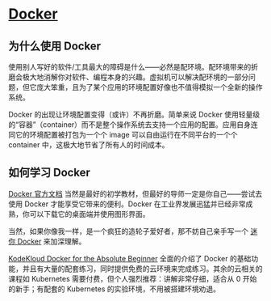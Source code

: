 # [Docker](https://www.docker.com/)

## 为什么使用 Docker

使用别人写好的软件/工具最大的障碍是什么——必然是配环境。配环境带来的折磨会极大地消解你对软件、编程本身的兴趣。虚拟机可以解决配环境的一部分问题，但它庞大笨重，且为了某个应用的环境配置好像也不值得模拟一个全新的操作系统。

Docker 的出现让环境配置变得（或许）不再折磨。简单来说 Docker 使用轻量级的“容器”（container）而不是整个操作系统去支持一个应用的配置。应用自身连同它的环境配置被打包为一个个 image 可以自由运行在不同平台的一个个 container 中，这极大地节省了所有人的时间成本。

## 如何学习 Docker

[Docker 官方文档](https://docs.docker.com/) 当然是最好的初学教材，但最好的导师一定是你自己——尝试去使用 Docker 才能享受它带来的便利。Docker 在工业界发展迅猛并已经非常成熟，你可以下载它的桌面端并使用图形界面。

当然，如果你像我一样，是一个疯狂的造轮子爱好者，那不妨自己亲手写一个 [迷你 Docker](https://github.com/PKUFlyingPig/rubber-docker) 来加深理解。

[KodeKloud Docker for the Absolute Beginner](https://kodekloud.com/courses/docker-for-the-absolute-beginner/) 全面的介绍了 Docker 的基础功能，并且有大量的配套练习，同时提供免费的云环境来完成练习。其余的云相关的课程如 Kubernetes 需要付费，但个人强烈推荐：讲解非常仔细，适合从 0 开始的新手；有配套的 Kubernetes 的实验环境，不用被搭建环境劝退。
